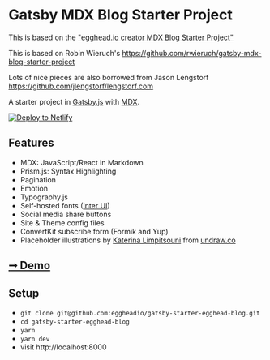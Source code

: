 # Gatsby MDX Blog Starter Project

This is based on the ["egghead.io creator MDX Blog Starter Project" ](https://github.com/eggheadio/gatsby-starter-egghead-blog)

This is based on Robin Wieruch's https://github.com/rwieruch/gatsby-mdx-blog-starter-project

Lots of nice pieces are also borrowed from Jason Lengstorf https://github.com/jlengstorf/lengstorf.com

A starter project in [Gatsby.js](https://www.gatsbyjs.org/) with [MDX](https://github.com/mdx-js/mdx).

[![Deploy to Netlify](https://www.netlify.com/img/deploy/button.svg)](https://app.netlify.com/start/deploy?repository=https://github.com/eggheadio/gatsby-starter-egghead-blog)

## Features

- MDX: JavaScript/React in Markdown
- Prism.js: Syntax Highlighting
- Pagination
- Emotion
- Typography.js
- Self-hosted fonts ([Inter UI](https://rsms.me/inter/))
- Social media share buttons
- Site & Theme config files
- ConvertKit subscribe form (Formik and Yup)
- Placeholder illustrations by [Katerina Limpitsouni](https://twitter.com/ninalimpi) from [undraw.co](https://undraw.co/)

## [➞ Demo](https://egghead-gatsby-starter.netlify.com/)

## Setup

- `git clone git@github.com:eggheadio/gatsby-starter-egghead-blog.git`
- `cd gatsby-starter-egghead-blog`
- `yarn`
- `yarn dev`
- visit http://localhost:8000

<!--
## Setup via Gatsby CLI

- `gatsby new gatsby-starter-egghead-blog git@github.com:eggheadio/gatsby-starter-egghead-blog.git`
- `cd gatsby-starter-egghead-blog`
- `yarn`
- `gatsby develop`
- visit http://localhost:8000
-->
